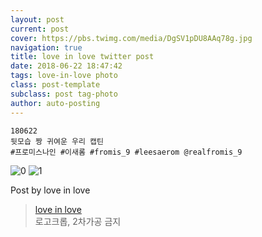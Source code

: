 ```yaml
---
layout: post
current: post
cover: https://pbs.twimg.com/media/DgSV1pDU8AAq78g.jpg
navigation: true
title: love in love twitter post
date: 2018-06-22 18:47:42
tags: love-in-love photo
class: post-template
subclass: post tag-photo
author: auto-posting
---
```


```  
180622  
뒷모습 짱 귀여운 우리 캡틴  
#프로미스나인 #이새롬 #fromis_9 #leesaerom @realfromis_9  

```

![0](https://pbs.twimg.com/media/DgSV0pnVQAARBUd.jpg)
![1](https://pbs.twimg.com/media/DgSV1pDU8AAq78g.jpg)


Post by love in love

> [love in love](https://twitter.com/leesaerom0107)  
  로고크롭, 2차가공 금지